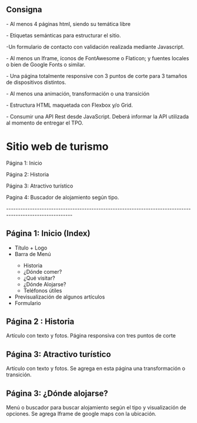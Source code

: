 <h2>Consigna</h2>
<p>- Al menos 4 páginas html, siendo su temática libre</p>
<p>- Etiquetas semánticas para estructurar el sitio.</p>
<p> -Un formulario de contacto con validación realizada mediante Javascript.</p>
<p>- Al menos un Iframe, íconos de FontAwesome o Flaticon; y fuentes locales o
bien de Google Fonts o similar.</p>
<p>- Una página totalmente responsive con 3 puntos de corte para 3
tamaños de dispositivos distintos.</p>
<p>- Al menos una animación, transformación o una transición </p>
<p>- Estructura HTML maquetada con Flexbox y/o Grid.</p>
 <p>- Consumir una API Rest desde JavaScript. Deberá informar la API utilizada al
momento de entregar el TPO.</p>

<h1>Sitio web de turismo</h1>
<p>Página 1: Inicio</p>
<p>Página 2: Historia</p>
<p>Página 3: Atractivo turístico</p>
<p>Pagina 4: Buscador de alojamiento según tipo.</p>
----------------------------------------------------------------------------------------------------------
<h2>Página 1: Inicio (Index)</h2>
<ul>
    <li>Título + Logo </li>
    <li> Barra de Menú</li>
    <ul>
	    <li> Historia</li>
	    <li> ¿Dónde comer?</li>
	    <li> ¿Qué visitar?</li>
	    <li> ¿Dónde Alojarse?</li>
	    <li> Teléfonos útiles</li>
    </ul>    
    <li> Previsualización de algunos artículos </li> 
    <li>Formulario</li>
</ul>
<h2>Página 2 : Historia</h2>
<p>Artículo con texto y  fotos. Página responsiva con tres puntos de corte</p>

<h2> Página 3: Atractivo turístico</h2>
<p>Artículo con texto y fotos. Se agrega en esta página una transformación o transición.</p>

<h2>Página 3: ¿Dónde alojarse?</h2>
<p>Menú o buscador para buscar alojamiento según el tipo y visualización de opciones. Se agrega Iframe de google maps con la ubicación.</p>
